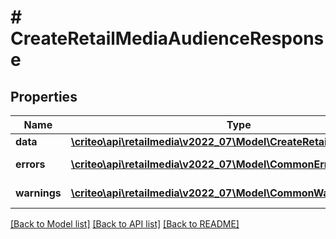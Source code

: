 # # CreateRetailMediaAudienceResponse

## Properties

Name | Type | Description | Notes
------------ | ------------- | ------------- | -------------
**data** | [**\criteo\api\retailmedia\v2022_07\Model\CreateRetailMediaAudience**](CreateRetailMediaAudience.md) |  | [optional]
**errors** | [**\criteo\api\retailmedia\v2022_07\Model\CommonError[]**](CommonError.md) | errors | [optional] [readonly]
**warnings** | [**\criteo\api\retailmedia\v2022_07\Model\CommonWarning[]**](CommonWarning.md) | warnings | [optional] [readonly]

[[Back to Model list]](../../README.md#models) [[Back to API list]](../../README.md#endpoints) [[Back to README]](../../README.md)
